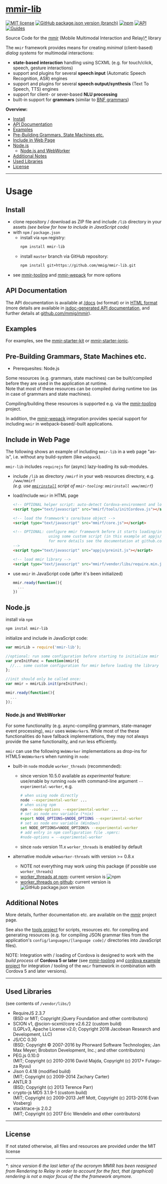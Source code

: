 [mmir-lib][0]
========

[![MIT license](https://img.shields.io/badge/License-MIT-green.svg)](https://opensource.org/licenses/MIT)
[![GitHub package.json version (branch)](https://img.shields.io/github/package-json/v/mmig/mmir-lib/master)](https://github.com/mmig/mmir-lib)
[![npm](https://img.shields.io/npm/v/mmir-lib)](https://www.npmjs.com/package/mmir-lib)
[![API](https://img.shields.io/badge/docs-API%20reference-orange.svg?style=flat)](https://mmig.github.io/mmir/api)
[![Guides](https://img.shields.io/badge/docs-guides-orange.svg?style=flat)](https://github.com/mmig/mmir/wiki)


Source Code for the [mmir][5] (Mobile Multimodal Interaction and Relay)[*](#footnote1) library

The `mmir` framework provides means for creating _minimal_ (client-based)
_dialog systems_ for multimodal interactions:

 * **state-based interaction** handling using SCXML (e.g. for touch/click, speech, gesture interactions)
 * support and plugins for several **speech input** (Automatic Speech Recognition, ASR) engines
 * support and plugins for several **speech output/synthesis** (Text To Speech, TTS) engines
 * support for client- or sever-based **NLU processing**
  * built-in support for **grammars** (similar to [BNF grammars][13])


__Overview:__

<!-- TOC depthFrom:2 depthTo:6 withLinks:1 updateOnSave:1 orderedList:0 -->

- [Install](#install)
- [API Documentation](#api-documentation)
- [Examples](#examples)
- [Pre-Building Grammars, State Machines etc.](#pre-building-grammars-state-machines-etc)
- [Include in Web Page](#include-in-web-page)
- [Node.js](#nodejs)
	- [Node.js and WebWorker](#nodejs-and-webworker)
- [Additional Notes](#additional-notes)
- [Used Libraries](#used-libraries)
- [License](#license)

<!-- /TOC -->

----
# Usage

## Install

 * clone repository / download as ZIP file and include `/lib` directory in your assets
   _(see below for how to include in JavaScript code)_
 * with `npm` / `package.json`
   * install via `npm` registry:
     ```bash
     npm install mmir-lib
     ```
   * install `master` branch via GitHub repository:
     ```bash
     npm install git+https://github.com/mmig/mmir-lib.git
     ```
 * see [mmir-tooling][3] and [mmir-wepack][4] for more options

## API Documentation

The API documentation is available at [/docs][6] (`md` format) or in [HTML format][7]
(more details are available in [jsdoc-generated API documentation][8], and further details at [github.com/mmig/mmir][5]).

## Examples

For examples, see the [mmir-starter-kit][1] or [mmir-starter-ionic][2].

## Pre-Building Grammars, State Machines etc.

 * Prerequesites: Node.js

Some resources (e.g. grammars, state machines) can be built/compiled before they
are used in the application at runtime.  
Note that most of these resources can be compiled during runtime too (as in case
of grammars and state machines).

Compiling/building these resources is supported e.g. via the [mmir-tooling][3] project.

In addition, the [mmir-wepack][4] integration provides special support
for including `mmir` in webpack-based/-built applications.

## Include in Web Page

The following shows an example of including `mmir-lib` in a web page "as-is", i.e. without
any build-system (like `webpack`).

`mmir-lib` includes `requirejs` for (async) lazy-loading its sub-modules.

 * include `/lib` as directory `/mmirf` in your web resources directory, e.g. `/www/mmirf`  
   _(e.g. use [`mmirinstall`][12] script of `mmir-tooling`: `mmirinstall www/mmirf`)_

 * load/include `mmir` in HTML page
   ```html
   <!-- OPTIONAL helper script: auto-detect Cordova-environment and load its library if necessary: -->
   <script type="text/javascript" src="mmirf/tools/initCordova.js"></script>

   <!-- load the framework's core/base object -->
   <script type="text/javascript" src="mmirf/core.js"></script>

   <!-- OPTIONAL: configure mmir framework before it starts loading/initializing
                   using some custom script (in this example at appjs/preinit.js)
                   for more details see the documentation at github.com/mmig/mmir
   -->
   <script type="text/javascript" src="appjs/preinit.js"></script>

   <!-- load mmir library -->
   <script type="text/javascript" src="mmirf/vendor/libs/require.min.js" data-main="mmirf/mainConfig" ></script>
   ```
 * use `mmir` in JavaScript code (after it's been initialized)
   ```javascript
   mmir.ready(function(){
     ...
   })
   ```

## Node.js

install via `npm`
```bash
npm instal mmir-lib
```

initialize and include in JavaScript code:
```javascript
var mmirLib = require('mmir-lib');

//optional: run some configuration before starting to initialize mmir
var preInitFunc = function(mmir){
  //... some custom configuration for mmir before loading the library
};

//init should only be called once:
var mmir = mmirLib.init(preInitFunc);

mmir.ready(function(){
  ...
});
```

### Node.js and WebWorker

For some functionality (e.g. async-compiling grammars, state-manager event processing), `mmir` uses `WebWorker`s.
While most of the these functionalities do have fallback implementations, they
may not always provide the same functionality, and run less efficiently.

`mmir` can use the following `WebWorker` implementations as drop-ins for
HTML5 `WebWorker`s when running in `node`:

 * built-in `node` module `worker_threads` (recommended):
   * since version 10.5.0 available as _experimental_ feature:  
     use/enable by running `node` with command-line argument `--experimental-worker`, e.g.
     ```bash
     # when using node directly
     node --experimental-worker ...
     # when using npm
     npm --node-options --experimental-worker ...
     # set as node env variable (*nix)
     export NODE_OPTIONS=$NODE_OPTIONS --experimental-worker
     # set as node env variable (Windows)
     set NODE_OPTIONS=%NODE_OPTIONS% --experimental-worker
     # add entry in npm configuration file .npmrc:
     #node-options = --experimental-worker
     ```
   * since `node` version 11.x `worker_threads` is enabled by default

 * alternative module `webworker-threads` with version >= 0.8.x
   * NOTE not everything may work using this package (if possible use `worker_threads`)
   * [worker_threads at npm][10]: current version is ![npm](https://img.shields.io/npm/v/webworker-threads?color=lightgrey)
   * [worker_threads on github][11]: current version is ![GitHub package.json version](https://img.shields.io/github/package-json/v/audreyt/node-webworker-threads?color=lightgrey&label=github)

## Additional Notes

More details, further documentation etc. are available on the [mmir][5] project page.

See also the [tools project][3] for scripts, resources etc. for compiling and
generating resources (e.g. for compiling JSON grammar files from the application's
`config/languages/[language code]/` directories into JavaScript files).

NOTE: Integration with / loading of Cordova is designed to work with the
      _build process_ of **Cordova 5 or later** (see [mmir-tooling][3] and
      [cordova example project][9] for integration / tooling of the `mmir`
      framework in combination with Cordova 5 and later versions).

----
## Used Libraries

(see contents of `/vendor/libs/`)

 * RequireJS 2.3.7  
  (BSD or MIT; Copyright jQuery Foundation and other contributors)
 * SCION v1, @scion-scxml/core v2.6.22 (custom build)  
  (LGPLv3, Apache License v2.0; Copyright 2018 Jacobean Research and Development, LLC)
 * JS/CC 0.30  
  (BSD; Copyright © 2007-2016 by Phorward Software Technologies; Jan Max Meyer; Brobston Development, Inc.; and other contributors)
 * PEG.js 0.10.0  
  (MIT; Copyright (c) 2010-2016 David Majda, Copyright (c) 2017+ Futago-za Ryuu)
 * Jison 0.4.18 (modified build)  
  (MIT; Copyright (c) 2009-2014 Zachary Carter)
 * ANTLR 3  
  (BSD; Copyright (c) 2013 Terence Parr)
 * crypto-js MD5 3.1.9-1 (custom build)  
  (MIT; Copyright (c) 2009-2013 Jeff Mott, Copyright (c) 2013-2016 Evan Vosberg)
 * stacktrace-js 2.0.2  
  (MIT; Copyright (c) 2017 Eric Wendelin and other contributors)

----
## License

If not stated otherwise, all files and resources are provided under the MIT license

----
<a href="footnote1"></a>
_*: since version 6 the last letter of the acronym MMIR has been reasigned from_
    *_Rendering_ to _Relay_ in order to account for the fact, that (graphical)*
    *_rendering_ is not a major focus of the the framework anymore.*

[0]: https://github.com/mmig/mmir-lib
[1]: https://github.com/mmig/mmir-starter-kit
[2]: https://github.com/mmig/mmir-starter-ionic
[3]: https://github.com/mmig/mmir-tooling
[4]: https://github.com/mmig/mmir-webpack
[5]: https://github.com/mmig/mmir
[6]: https://github.com/mmig/mmir-lib/tree/master/docs/
[7]: https://mmig.github.io/mmir/api-ts/
[8]: https://mmig.github.io/mmir/api/
[9]: https://github.com/mmig/mmir-cordova
[10]: https://www.npmjs.com/package/webworker-threads
[11]: https://github.com/audreyt/node-webworker-threads
[12]: https://github.com/mmig/mmir-tooling#bare-bones-mmir-lib-integration
[13]: https://en.wikipedia.org/wiki/BNF_grammar
